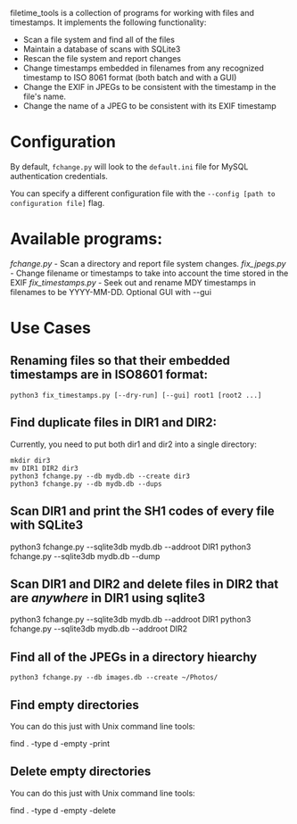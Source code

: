 filetime_tools is a collection of programs for working with files and timestamps. It implements the following functionality:

* Scan a file system and find all of the files
* Maintain a database of scans with SQLite3
* Rescan the file system and report changes
* Change timestamps embedded in filenames from any recognized timestamp to ISO 8061 format (both batch and with a GUI)
* Change the EXIF in JPEGs to be consistent with the timestamp in the file's name.
* Change the name of a JPEG to be consistent with its EXIF timestamp

# Configuration
By default, `fchange.py` will look to the `default.ini` file for MySQL authentication credentials.

You can specify a different configuration file with the `--config [path to configuration file]` flag.

# Available programs:

_fchange.py_ - Scan a directory and report file system changes.
_fix_jpegs.py_ - Change filename or timestamps to take into account the time stored in the EXIF
_fix_timestamps.py_ - Seek out and rename MDY timestamps in filenames to be YYYY-MM-DD. Optional GUI with --gui

# Use Cases

## Renaming files so that their embedded timestamps are in ISO8601 format:

    python3 fix_timestamps.py [--dry-run] [--gui] root1 [root2 ...]

## Find duplicate files in DIR1 and DIR2:
Currently, you need to put both dir1 and dir2 into a single directory:

    mkdir dir3
    mv DIR1 DIR2 dir3
    python3 fchange.py --db mydb.db --create dir3
    python3 fchange.py --db mydb.db --dups

## Scan DIR1 and print the SH1 codes of every file with SQLite3
   python3 fchange.py --sqlite3db mydb.db --addroot DIR1
   python3 fchange.py --sqlite3db mydb.db --dump

## Scan DIR1 and DIR2 and delete files in DIR2 that are *anywhere* in DIR1 using sqlite3
   python3 fchange.py --sqlite3db mydb.db --addroot DIR1
   python3 fchange.py --sqlite3db mydb.db --addroot DIR2


## Find all of the JPEGs in a directory hiearchy

    python3 fchange.py --db images.db --create ~/Photos/         

## Find empty directories
You can do this just with Unix command line tools:

   find . -type d -empty -print

## Delete empty directories
You can do this just with Unix command line tools:

   find . -type d -empty -delete
